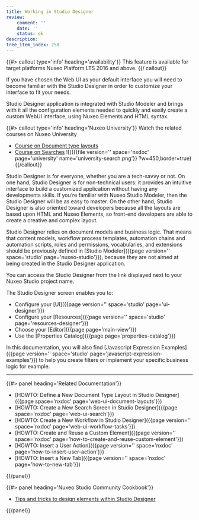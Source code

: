 ```yaml
---
title: Working in Studio Designer
review:
    comment: ''
    date: ''
    status: ok
description:
tree_item_index: 250
---
```


{{#> callout type='info' heading='availability'}}
This feature is available for target platforms Nuxeo Platform LTS 2016 and above.
{{/ callout}}

If you have chosen the Web UI as your default interface you will need to become familiar with the Studio Designer in order to customize your interface to fit your needs.

Studio Designer application is integrated with Studio Modeler and brings with it all the configuration elements needed to quickly and easily create a custom WebUI interface, using Nuxeo Elements and HTML syntax.

{{#> callout type='info' heading='Nuxeo University'}}
Watch the related courses on Nuxeo University
- [Course on Document type layouts](https://university.nuxeo.com/learn/public/course/view/elearning/80/DocumentandWorkflowTaskLayoutswithNuxeoStudioDesigner)
- [Course on Searches](https://university.nuxeo.com/learn/public/course/view/elearning/134/configuring-searches-in-nuxeo-studio-modeler-designer)
![]({{file version='' space='nxdoc' page='university' name='university-search.png'}} ?w=450,border=true)
{{/callout}}

Studio Designer is for everyone, whether you are a tech-savvy or not. On one hand, Studio Designer is for non-technical users: it provides an intuitive interface to build a customized application without having any developments skills. If you’re familiar with Nuxeo Studio Modeler, then the Studio Designer will be as easy to master. On the other hand, Studio Designer is also oriented toward developers because all the layouts are based upon HTML and Nuxeo Elements, so front-end developers are able to create a creative and complex layout.

Studio Designer relies on document models and business logic. That means that content models, workflow process templates, automation chains and automation scripts, roles and permissions, vocabularies, and extensions should be previously defined in [Studio Modeler]({{page version='' space='studio' page='nuxeo-studio'}}), because they are not aimed at being created in the Studio Designer application.

You can access the Studio Designer from the link displayed next to your Nuxeo Studio project name.

The Studio Designer screen enables you to:
- Configure your [UI]({{page version='' space='studio' page='ui-designer'}})
- Configure your [Resources]({{page version='' space='studio' page='resources-designer'}})
- Choose your [Editor]({{page page='main-view'}})
- Use the [Properties Catalog]({{page page='properties-catalog'}})

In this documentation, you will also find [Javascript Expression Examples]({{page version='' space='studio' page='javascript-expression-examples'}}) to help you create filters or implement your specific business logic for example.

* * *

<div class="row" data-equalizer data-equalize-on="medium">
<div class="column medium-6">
{{#> panel heading='Related Documentation'}}

- [HOWTO: Define a New Document Type Layout in Studio Designer]({{page space='nxdoc' page='web-ui-document-layouts'}})
- [HOWTO: Create a New Search Screen in Studio Designer]({{page space='nxdoc' page='web-ui-search'}})
- [HOWTO: Create a New Workflow in Studio Designer]({{page version='' space='nxdoc' page='web-ui-workflow-tasks'}})
- [HOWTO: Create and Reuse a Custom Element]({{page version='' space='nxdoc' page='how-to-create-and-reuse-custom-element'}})
- [HOWTO: Insert a User Action]({{page version='' space='nxdoc' page='how-to-insert-user-action'}})
- [HOWTO: Insert a New Tab]({{page version='' space='nxdoc' page='how-to-new-tab'}})

{{/panel}}
</div>
<div class="column medium-6">
{{#> panel heading='Nuxeo Studio Community Cookbook'}}

- [Tips and tricks to design elements within Studio Designer](https://github.com/nuxeo/nuxeo-studio-community-cookbook/blob/master/modules/nuxeo/designer-tips-tricks)

{{/panel}}
</div>
</div>
